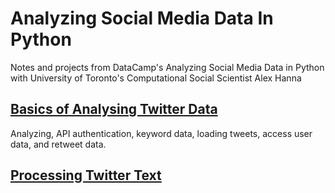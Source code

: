 # Analyzing Social Media Data In Python
Notes and projects from DataCamp's Analyzing Social Media Data in Python with University of Toronto's Computational Social Scientist Alex Hanna

## [Basics of Analysing Twitter Data](./Basics.py)

Analyzing, API authentication, keyword data, loading tweets, access user data, and retweet data.

## [Processing Twitter Text](./Processing.py)

